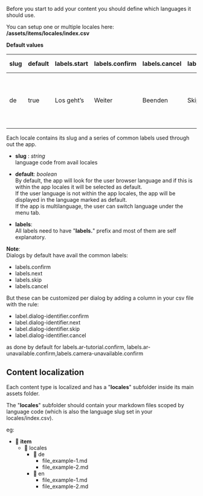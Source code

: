 Before you start to add your content you should define which languages it should use.

You can setup one or multiple locales here: **/assets/items/locales/index.csv**

**Default values**

| slug | default | labels.start | labels.confirm | labels.cancel | labels.skip | labels.next | labels.switch-map | labels.switch-list | labels.go-home        | labels.out-of-geofence.confirm | labels.ar-tutorial.confirm | labels.ar-unavailable.confirm | labels.camera-unavailable.confirm | labels.geo-feeds.look_around         | labels.geo-feeds.get_closer                                       | labels.geo-feeds.find_pov                                                              | labels.geo-feeds.view_pov |
| ---- | ------- | ------------ | -------------- | ------------- | ----------- | ----------- | ----------------- | ------------------ | --------------------- | ------------------------------ | -------------------------- | ----------------------------- | --------------------------------- | ------------------------------------ | ----------------------------------------------------------------- | -------------------------------------------------------------------------------------- | ------------------------- |
| de   | true    | Los geht’s   | Weiter         | Beenden       | Skip        | Weiter      | Map               | List               | Zurück zur Startseite | Zur Karte                      | Los geht’s                 | Zum Hilfebereich              | Zum Hilfebereich                  | Bewege dich auf einen der Kreise zu. | Laufe soweit bis du dich vollkommen im Orangenen Kreis befindest. | Drehe dich um deine Achse bis der orangene Strich in der Mitte deines Bildschirms ist. | Blickwinkel<br/>ansehen   |

Each locale contains its slug and a series of common labels used through out the app.

- **slug** : _string_\
  language code from avail locales
- **default**: _boolean_\
  By default, the app will look for the user browser language and if this is within the app locales it will be selected as default.\
  If the user language is not within the app locales, the app will be displayed in the language marked as default.\
  If the app is multilanguage, the user can switch language under the menu tab.

- **labels**:\
  All labels need to have "**labels.**" prefix and most of them are self explanatory.

**Note**:\
Dialogs by default have avail the common labels:

- labels.confirm
- labels.next
- labels.skip
- labels.cancel

But these can be customized per dialog by adding a column in your csv file with the rule:

- label.dialog-identifier.confirm
- label.dialog-identifier.next
- label.dialog-identifier.skip
- label.dialog-identifier.cancel

as done by default for labels.ar-tutorial.confirm, labels.ar-unavailable.confirm,labels.camera-unavailable.confirm

## Content localization

Each content type is localized and has a "**locales**" subfolder inside its main assets folder.

The "**locales**" subfolder should contain your markdown files scoped by language code (which is also the language slug set in your locales/index.csv).

eg:

- :open_file_folder: **item**
  - :file_folder: locales
    - :file_folder: de
      - file_example-1.md
      - file_example-2.md
    - :file_folder: en
      - file_example-1.md
      - file_example-2.md
